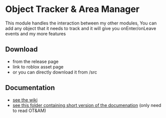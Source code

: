 # Object Tracker & Area Manager

This module handles the interaction between my other modules, You can add any object that it needs to track and it will give you onEnter/onLeave events and my more features

## Download
- from the release page
- link to roblox asset page
- or you can directly download it from /src


## Documentation
- [see the wiki](pathtowiki)
- [see this folder containing short version of the documenation](docs/short/) (only need to read OT&AM)